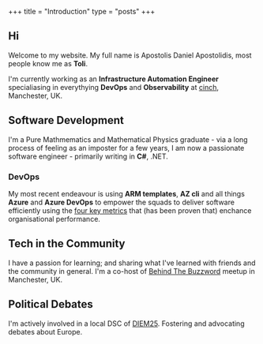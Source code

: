 +++
title =  "Introduction"
type = "posts"
+++

## Hi

Welcome to my website. My full name is Apostolis Daniel Apostolidis, most people know me as **Toli**.

I'm currently working as an **Infrastructure Automation Engineer** specialiasing in everythying **DevOps** and **Observability** at [cinch](https://www.cinch.co.uk), Manchester, UK.

## Software Development

I'm a Pure Mathmematics and Mathematical Physics graduate - via a long process of feeling as an imposter for a few years, I am now a passionate software engineer - primarily writing in **C#**, .NET.

### DevOps

My most recent endeavour is using **ARM templates**, **AZ cli** and all things **Azure** and **Azure DevOps** to empower the squads to deliver software efficiently using the [four key metrics](https://www.thoughtworks.com/radar/techniques/four-key-metrics) that (has been proven that) enchance organisational performance.

## Tech in the Community

I have a passion for learning; and sharing what I've learned with friends and the community in general. I'm a co-host of [Behind The Buzzword](https://www.meetup.com/en-AU/Behind-The-Buzz-Word) meetup in Manchester, UK.

## Political Debates

I'm actively involved in a local DSC of [DIEM25](https://diem25.org/). Fostering and advocating debates about Europe.
